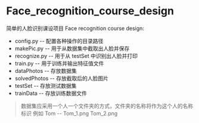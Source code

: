 # Face_recognition_course_design
简单的人脸识别课设项目
Face recognition course design:
+ config.py -- 配置各种操作的目录路径
+ makePic.py -- 用于从数据集中截取出人脸并保存
+ recognize.py -- 用于从 testSet 中识别出人脸并打印
+ train.py -- 用于训练并输出特征值文件
+ dataPhotos -- 存放数据集
+ solvedPhotos -- 存放截取后的人脸图片
+ testSet -- 存放测试数据集
+ trainData -- 存放训练数据文件

> 数据集应采用一个人一个文件夹的方式，文件夹的名称将作为这个人的名称标识
> 例如 Tom -- Tom_1.png Tom_2.png

